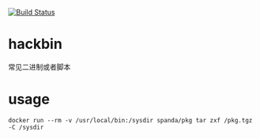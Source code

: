 [![Build Status](https://travis-ci.org/ysicing/hackbin.svg?branch=master)](https://travis-ci.org/ysicing/hackbin)

# hackbin
常见二进制或者脚本

# usage

```
docker run --rm -v /usr/local/bin:/sysdir spanda/pkg tar zxf /pkg.tgz -C /sysdir
```